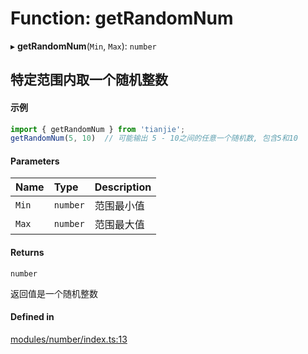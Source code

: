 # Function: getRandomNum

▸ **getRandomNum**(`Min`, `Max`): `number`

## 特定范围内取一个随机整数
 #### 示例
 ``` ts
import { getRandomNum } from 'tianjie';
getRandomNum(5, 10)  // 可能输出 5 - 10之间的任意一个随机数, 包含5和10
```

#### Parameters

| Name | Type | Description |
| :------ | :------ | :------ |
| `Min` | `number` | 范围最小值 |
| `Max` | `number` | 范围最大值 |

#### Returns

`number`

返回值是一个随机整数

#### Defined in

[modules/number/index.ts:13](https://github.com/loclink/tianjie/blob/d9251ce/src/modules/number/index.ts#L13)
